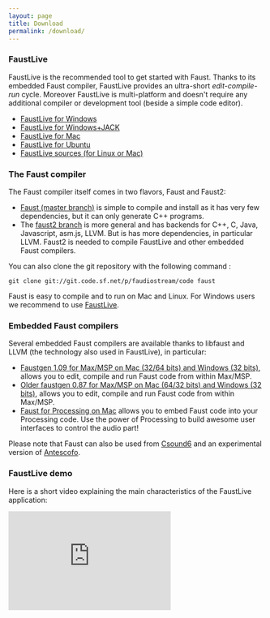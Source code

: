 ```yaml
---
layout: page
title: Download
permalink: /download/
---
```



### FaustLive ###
FaustLive is the recommended tool to get started with Faust. Thanks to its embedded Faust compiler, FaustLive provides an ultra-short _edit-compile-run_ cycle. Moreover FaustLive is multi-platform and doesn't require any additional compiler or development tool (beside a simple code editor).

+ [FaustLive for Windows](https://sourceforge.net/projects/faudiostream/files/FaustLive-Windows-2.30.zip/download)
+ [FaustLive for Windows+JACK](https://sourceforge.net/projects/faudiostream/files/FaustLive-Windows-Jack-2.30.zip/download)
+ [FaustLive for Mac](https://sourceforge.net/projects/faudiostream/files/FaustLive-OSX-2.40.dmg/download)
+ [FaustLive for Ubuntu](http://sourceforge.net/projects/faudiostream/files/FaustLive-ubuntu-x86_64-2.43.zip/download)
+ [FaustLive sources (for Linux or Mac)](https://sourceforge.net/projects/faudiostream/files/FaustLive-sources-2.41.tgz/download)


### The Faust compiler ###
The Faust compiler itself comes in two flavors, Faust and Faust2:

+ [Faust (master branch)](https://sourceforge.net/projects/faudiostream/files/faust-0.9.73.tgz/download) is simple to compile and install as it has very few dependencies, but it can only generate C++ programs.
+ The [faust2 branch](https://sourceforge.net/projects/faudiostream/files/faust-2.0.a41.tgz/download) is more general and has backends for C++, C, Java, Javascript, asm.js, LLVM. But is has more dependencies, in particular LLVM. Faust2 is needed to compile FaustLive and other embedded Faust compilers.

You can also clone the git repository with the following command :

	git clone git://git.code.sf.net/p/faudiostream/code faust

Faust is easy to compile and to run on Mac and Linux. For Windows users we recommend to use [FaustLive](https://sourceforge.net/projects/faudiostream/files/FaustLive-Windows-Jack-2.30.zip/download).

### Embedded Faust compilers ###
Several embedded Faust compilers are available thanks to libfaust and LLVM (the technology also used in FaustLive), in particular:

+ [Faustgen 1.09 for Max/MSP on Mac (32/64 bits) and Windows (32 bits)](https://sourceforge.net/projects/faudiostream/files/faustgen-1.09.zip/download), allows you to edit, compile and run Faust code from within Max/MSP.
+ [Older faustgen 0.87 for Max/MSP on  Mac (64/32 bits) and Windows (32 bits)](http://sourceforge.net/projects/faudiostream/files/faustgen-0.87.tgz/download), allows you to edit, compile and run Faust code from within Max/MSP.
+ [Faust for Processing on Mac](https://sourceforge.net/projects/faudiostream/files/faustProcessing.zip/download) allows you to embed Faust code into your Processing code. Use the power of Processing to build awesome user interfaces to control the audio part!  

Please note that Faust can also be used from [Csound6](http://www.youtube.com/watch?v=y8Hjl_LHHU4) and an experimental version of [Antescofo](https://www.youtube.com/watch?v=HFTw387rJto).

### FaustLive demo ###

Here is a short video explaining the main characteristics of the FaustLive application:

<iframe id="ytplayer" type="text/html" width="320" height="195" src="http://www.youtube.com/embed/8ZUD2c5D-PU" frameborder="0" />
